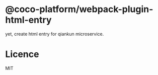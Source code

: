 # @coco-platform/webpack-plugin-html-entry

yet, create html entry for qiankun microservice.

# Licence

MIT
